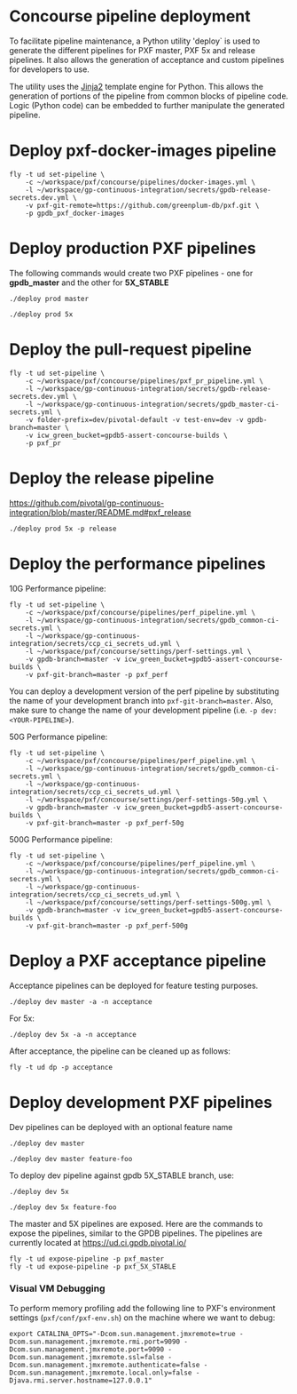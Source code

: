 # Concourse pipeline deployment
To facilitate pipeline maintenance, a Python utility 'deploy`
is used to generate the different pipelines for PXF master,
PXF 5x and release pipelines. It also allows the generation
of acceptance and custom pipelines for developers to use.

The utility uses the [Jinja2](http://jinja.pocoo.org/) template
engine for Python. This allows the generation of portions of the
pipeline from common blocks of pipeline code. Logic (Python code) can
be embedded to further manipulate the generated pipeline.

# Deploy pxf-docker-images pipeline
```
fly -t ud set-pipeline \
    -c ~/workspace/pxf/concourse/pipelines/docker-images.yml \
    -l ~/workspace/gp-continuous-integration/secrets/gpdb-release-secrets.dev.yml \
    -v pxf-git-remote=https://github.com/greenplum-db/pxf.git \
    -p gpdb_pxf_docker-images
```

# Deploy production PXF pipelines
The following commands would create two PXF pipelines - one for **gpdb_master** and the other for **5X_STABLE**
```
./deploy prod master
```

```
./deploy prod 5x
```

# Deploy the pull-request pipeline

```
fly -t ud set-pipeline \
    -c ~/workspace/pxf/concourse/pipelines/pxf_pr_pipeline.yml \
    -l ~/workspace/gp-continuous-integration/secrets/gpdb-release-secrets.dev.yml \
    -l ~/workspace/gp-continuous-integration/secrets/gpdb_master-ci-secrets.yml \
    -v folder-prefix=dev/pivotal-default -v test-env=dev -v gpdb-branch=master \
    -v icw_green_bucket=gpdb5-assert-concourse-builds \
    -p pxf_pr
```

# Deploy the release pipeline

https://github.com/pivotal/gp-continuous-integration/blob/master/README.md#pxf_release
```
./deploy prod 5x -p release
```

# Deploy the performance pipelines

10G Performance pipeline:

```
fly -t ud set-pipeline \
    -c ~/workspace/pxf/concourse/pipelines/perf_pipeline.yml \
    -l ~/workspace/gp-continuous-integration/secrets/gpdb_common-ci-secrets.yml \
    -l ~/workspace/gp-continuous-integration/secrets/ccp_ci_secrets_ud.yml \
    -l ~/workspace/pxf/concourse/settings/perf-settings.yml \
    -v gpdb-branch=master -v icw_green_bucket=gpdb5-assert-concourse-builds \
    -v pxf-git-branch=master -p pxf_perf
```

You can deploy a development version of the perf pipeline by substituting the name
of your development branch into `pxf-git-branch=master`. Also, make sure to change
the name of your development pipeline (i.e. `-p dev:<YOUR-PIPELINE>`).

50G Performance pipeline:

```
fly -t ud set-pipeline \
    -c ~/workspace/pxf/concourse/pipelines/perf_pipeline.yml \
    -l ~/workspace/gp-continuous-integration/secrets/gpdb_common-ci-secrets.yml \
    -l ~/workspace/gp-continuous-integration/secrets/ccp_ci_secrets_ud.yml \
    -l ~/workspace/pxf/concourse/settings/perf-settings-50g.yml \
    -v gpdb-branch=master -v icw_green_bucket=gpdb5-assert-concourse-builds \
    -v pxf-git-branch=master -p pxf_perf-50g
```

500G Performance pipeline:

```
fly -t ud set-pipeline \
    -c ~/workspace/pxf/concourse/pipelines/perf_pipeline.yml \
    -l ~/workspace/gp-continuous-integration/secrets/gpdb_common-ci-secrets.yml \
    -l ~/workspace/gp-continuous-integration/secrets/ccp_ci_secrets_ud.yml \
    -l ~/workspace/pxf/concourse/settings/perf-settings-500g.yml \
    -v gpdb-branch=master -v icw_green_bucket=gpdb5-assert-concourse-builds \
    -v pxf-git-branch=master -p pxf_perf-500g
```

# Deploy a PXF acceptance pipeline
Acceptance pipelines can be deployed for feature testing purposes.
```
./deploy dev master -a -n acceptance
```
For 5x:
```
./deploy dev 5x -a -n acceptance
```
After acceptance, the pipeline can be cleaned up as follows:
```
fly -t ud dp -p acceptance
```

# Deploy development PXF pipelines
Dev pipelines can be deployed with an optional feature name
```
./deploy dev master
```

```
./deploy dev master feature-foo
```
To deploy dev pipeline against gpdb 5X_STABLE branch, use:
```
./deploy dev 5x
```
```
./deploy dev 5x feature-foo
```

The master and 5X pipelines are exposed. Here are the commands to expose the pipelines, similar to the GPDB pipelines. The pipelines are currently located at https://ud.ci.gpdb.pivotal.io/
```
fly -t ud expose-pipeline -p pxf_master
fly -t ud expose-pipeline -p pxf_5X_STABLE
```

### Visual VM Debugging

To perform memory profiling add the following line to PXF's environment settings (`pxf/conf/pxf-env.sh`) on the machine where we want to debug:

```
export CATALINA_OPTS="-Dcom.sun.management.jmxremote=true -Dcom.sun.management.jmxremote.rmi.port=9090 -Dcom.sun.management.jmxremote.port=9090 -Dcom.sun.management.jmxremote.ssl=false -Dcom.sun.management.jmxremote.authenticate=false -Dcom.sun.management.jmxremote.local.only=false -Djava.rmi.server.hostname=127.0.0.1"
```
